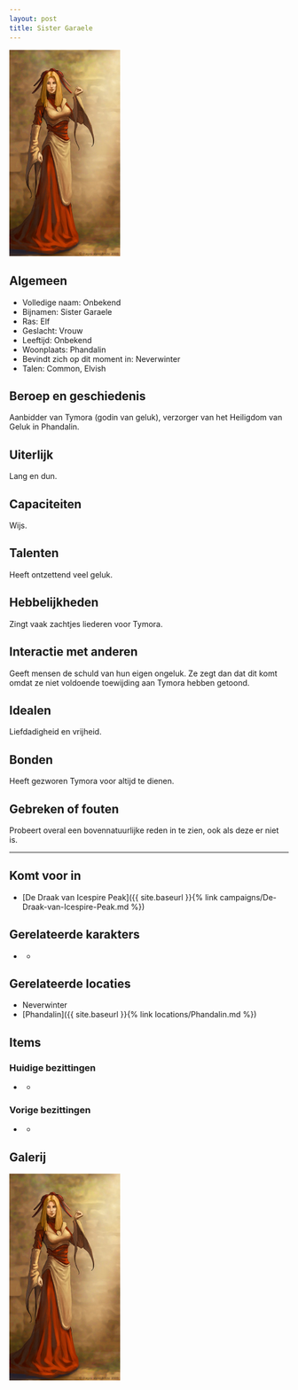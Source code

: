 ```yaml
---
layout: post
title: Sister Garaele
---
```


<img src="../images/Sister Garaele.jpeg" alt="Sister Garaele" width=200>

## Algemeen
* Volledige naam: Onbekend
* Bijnamen: Sister Garaele
* Ras: Elf
* Geslacht: Vrouw
* Leeftijd: Onbekend
* Woonplaats: Phandalin
* Bevindt zich op dit moment in: Neverwinter
* Talen: Common, Elvish

## Beroep en geschiedenis
Aanbidder van Tymora (godin van geluk), verzorger van het Heiligdom van Geluk in Phandalin.

## Uiterlijk
Lang en dun.

## Capaciteiten
Wijs.

## Talenten
Heeft ontzettend veel geluk.

## Hebbelijkheden
Zingt vaak zachtjes liederen voor Tymora.

## Interactie met anderen
Geeft mensen de schuld van hun eigen ongeluk. Ze zegt dan dat dit komt omdat ze niet voldoende toewijding aan Tymora hebben getoond.

## Idealen
Liefdadigheid en vrijheid.

## Bonden
Heeft gezworen Tymora voor altijd te dienen.

## Gebreken of fouten
Probeert overal een bovennatuurlijke reden in te zien, ook als deze er niet is.

---

## Komt voor in
* [De Draak van Icespire Peak]({{ site.baseurl }}{% link campaigns/De-Draak-van-Icespire-Peak.md %})

## Gerelateerde karakters
* -

## Gerelateerde locaties
* Neverwinter
* [Phandalin]({{ site.baseurl }}{% link locations/Phandalin.md %})

## Items

### Huidige bezittingen
* -

### Vorige bezittingen
* -

## Galerij
<img src="../images/Sister Garaele.jpeg" alt="Sister Garaele" width=200>
